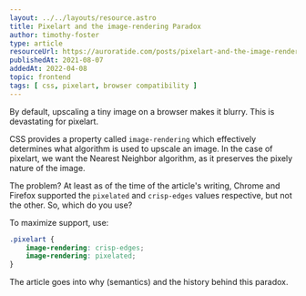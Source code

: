 ```yaml
---
layout: ../../layouts/resource.astro
title: Pixelart and the image-rendering Paradox
author: timothy-foster
type: article
resourceUrl: https://auroratide.com/posts/pixelart-and-the-image-rendering-paradox
publishedAt: 2021-08-07
addedAt: 2022-04-08
topic: frontend
tags: [ css, pixelart, browser compatibility ]
---
```


By default, upscaling a tiny image on a browser makes it blurry. This is devastating for pixelart.

CSS provides a property called `image-rendering` which effectively determines what algorithm is used to upscale an image. In the case of pixelart, we want the Nearest Neighbor algorithm, as it preserves the pixely nature of the image.

The problem? At least as of the time of the article's writing, Chrome and Firefox supported the `pixelated` and `crisp-edges` values respective, but not the other. So, which do you use?

To maximize support, use:

```css
.pixelart {
    image-rendering: crisp-edges;
    image-rendering: pixelated;
}
```

The article goes into why (semantics) and the history behind this paradox.
